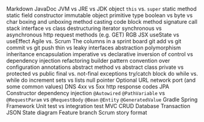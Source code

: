 Markdown
JavaDoc
JVM vs JRE vs JDK
object
`this` vs. `super`
static method
static field
constructor
immutable object
primitive type
boolean vs byte vs char
boxing and unboxing
method
casting
code block
method signature
call stack
interface vs class
destructuring
iterator
synchronous vs asynchronous
http request methods (e.g. GET)
RGB
JSX
useState vs useEffect
Agile vs. Scrum
The columns in a sprint board
git add vs git commit vs git push
thin vs leaky interfaces
abstraction
polymorphism
inheritance
encapsulation
imperative vs declarative
inversion of control vs dependency injection
refactoring
builder pattern
convention over configuration
annotations
abstract method vs abstract class
private vs protected vs public
final vs. not-final
exceptions
try/catch block
do while vs. while do
increment
sets vs lists
null pointer
Optional<T>
URL
network port (and some common values)
DNS
4xx vs 5xx http response codes
JPA
Constructor dependency injection
`@Autowired`
`@PathVariable` vs `@RequestParam` vs `@RequestBody`
`@Bean`
`@Entity`
`@GeneratedValue`
Gradle
Spring Framework
Unit test vs integration test
MVC
CRUD
Database Transaction
JSON
State diagram
Feature branch
Scrum story format